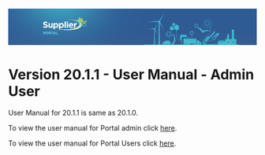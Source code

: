 ![Supplier portal banner](../../../../images/banner-supplier-portal.jpg)

# Version 20.1.1 - User Manual - Admin User

User Manual for 20.1.1 is same as 20.1.0. 

To view the user manual for Portal admin click [here](usermanual-supplierportal-admin.md).

To view the user manual for Portal Users click [here](usermanual-supplierportal-user.md).

